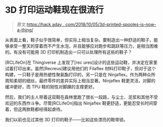 # 3D 打印运动鞋现在很流行

> 原文:[https://hack aday . com/2018/10/05/3d-printed-spooles-is-now-a-thing/](https://hackaday.com/2018/10/05/3d-printed-sneakers-are-now-a-thing/)

从表面上看，鞋子似乎很简单，但实际上相当复杂。要制造出一种舒适的鞋子，能够承受一整天的穿着而不产生水泡，并且能够应对跑步和跳跃等压力，是相当困难的。有没有可能用 3D 打印机制造出一只可以处理所有这些的鞋子？

[RCLifeOn]在 Thingiverse 上发现了[rec ures]设计的这些运动鞋，并决定在家里试着打印出来。虽然[Recreus]建议用他们的 Filaflex 材料打印鞋子，但对于这个构建，一只鞋子是用热塑性聚氨酯打印的，另一只是在 Ninjaflex。作为两种众所周知柔韧的细丝，最终零件的差异实际上相当显著。Ninjaflex 鞋更灵活，对脚的缓冲更好，而 TPU 鞋的刚性对脚踝的支撑更好。

然后，我们的主人带着这双鞋在森林里跑了很长一段路，与尘土、泥浆和其他不受欢迎的东西作斗争。尽管[RCLifeOn]指出 Ninjaflex 鞋更舒适，更能忍受长时间穿着，但这两款鞋都经得起虐待。

我们以前也见过其他 3D 打印的鞋子——比如这些漂亮的鞋带锁。